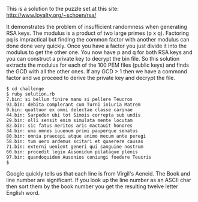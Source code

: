 This is a solution to the puzzle set at this site: http://www.loyalty.org/~schoen/rsa/

It demonstrates the problem of insufficient randomness when generating RSA keys.
The modulus is a product of two large primes (p x q). Factoring pq is impractical
but finding the common factor with another modulus can done done very quickly.
Once you have a factor you just divide it into the modulus to get the other one.
You now have p and q for both RSA keys and you can construct a private key to
decrypt the bin file. So this solution extracts the modulus for each of the 100
PEM files (public keys) and finds the GCD with all the other ones. If any GCD > 1
then we have a commond factor and we proceed to derive the private key and decrypt
the file.
```
$ cd challenge
$ ruby solution.rb
7.bin: si bellum finire manu si pellere Teucros
93.bin: debita complerant cum Turni iniuria Matrem
9.bin: quattuor ex omni delectae classe carinae
44.bin: Sarpedon ubi tot Simois correpta sub undis
29.bin: olli sensit enim simulata mente locutam
82.bin: sic fatus meritos aris mactauit honores
34.bin: una omnes iuuenum primi pauperque senatus
80.bin: omnia praecepi atque animo mecum ante peregi
58.bin: tum uero ardemus scitari et quaerere causas
71.bin: externi uenient generi qui sanguine nostrum
60.bin: procedit legio Ausonidum pilataque plenis
97.bin: quandoquidem Ausonios coniungi foedere Teucris
$
```
Google quickly tells us that each line is from Virgil's Aeneid. The Book and line number are significant.
If you look up the line number as an ASCII char then sort them by the book number you get the resulting
twelve letter English word.
